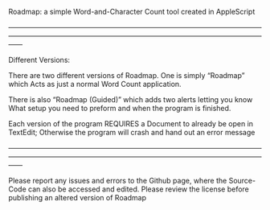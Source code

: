  Roadmap: a simple Word-and-Character Count tool created in AppleScript

 —————————————————————————————————————————————————————————————————————————— 

 Different Versions:

 There are two different versions of Roadmap. One is simply “Roadmap” which
 Acts as just a normal Word Count application.

 There is also “Roadmap (Guided)” which adds two alerts letting you know
 What setup you need to preform and when the program is finished.

 Each version of the program REQUIRES a Document to already be open in
 TextEdit; Otherwise the program will crash and hand out an error message

 —————————————————————————————————————————————————————————————————————————— 

 Please report any issues and errors to the Github page, where the Source-
 Code can also be accessed and edited. Please review the license before 
 publishing an altered version of Roadmap 

